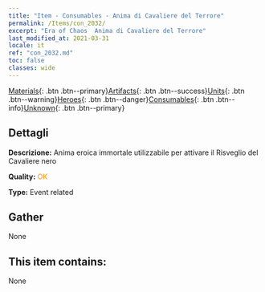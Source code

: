 ```yaml
---
title: "Item - Consumables - Anima di Cavaliere del Terrore"
permalink: /Items/con_2032/
excerpt: "Era of Chaos  Anima di Cavaliere del Terrore"
last_modified_at: 2021-03-31
locale: it
ref: "con_2032.md"
toc: false
classes: wide
---
```

 [Materials](/it/Items/){: .btn .btn--primary}[Artifacts](/it/Items/Artifacts/){: .btn .btn--success}[Units](/it/Items/Units/){: .btn .btn--warning}[Heroes](/it/Items/Heroes/){: .btn .btn--danger}[Consumables](/it/Items/Consumables/){: .btn .btn--info}[Unknown](/it/Items/Unknown/){: .btn .btn--primary}

## Dettagli
 **Descrizione:** Anima eroica immortale utilizzabile per attivare il Risveglio del Cavaliere nero

 **Quality:** <span style="color: #FF8C00">OK</span>

 **Type:** Event related

## Gather

  None

## This item contains:

  None

